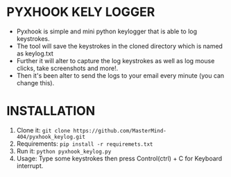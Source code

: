 # PYXHOOK KELY LOGGER
  * Pyxhook is simple and mini python keylogger that is able to log keystrokes.
  * The tool will save the keystrokes in the cloned directory which is named       as keylog.txt
  * Further it will alter to capture the log keystrokes as well as log mouse       clicks, take screenshots and more!.
  * Then it's been alter to send the logs to your email every minute (you can      change this).

# INSTALLATION
  1. Clone it: `git clone https://github.com/MasterMind-404/pyxhook_keylog.git`
  2. Requirements: `pip install -r requiremets.txt`
  3. Run it: `python pyxhook_keylog.py`
  4. Usage: Type some keystrokes then press Control(ctrl) + C for Keyboard          interrupt.
